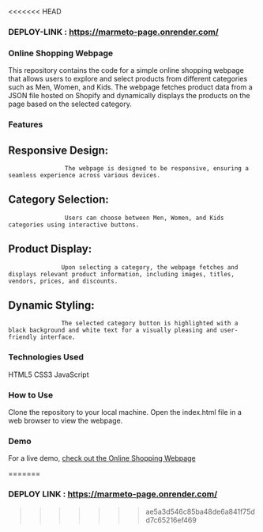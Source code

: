 <<<<<<< HEAD
### DEPLOY-LINK : https://marmeto-page.onrender.com/


### Online Shopping Webpage
This repository contains the code for a simple online shopping webpage that allows users to explore and select products from different categories such as Men, Women, and Kids. The webpage fetches product data from a JSON file hosted on Shopify and dynamically displays the products on the page based on the selected category.

### Features
## Responsive Design: 
                    The webpage is designed to be responsive, ensuring a seamless experience across various devices.
## Category Selection: 
                    Users can choose between Men, Women, and Kids categories using interactive buttons.
## Product Display: 
                   Upon selecting a category, the webpage fetches and displays relevant product information, including images, titles, vendors, prices, and discounts.
## Dynamic Styling: 
                   The selected category button is highlighted with a black background and white text for a visually pleasing and user-friendly interface.
### Technologies Used

HTML5
CSS3
JavaScript

### How to Use
Clone the repository to your local machine.
Open the index.html file in a web browser to view the webpage.

### Demo
For a live demo, [check out the Online Shopping Webpage](https://marmeto-page.onrender.com/) 

=======
### DEPLOY LINK : https://marmeto-page.onrender.com/
>>>>>>> ae5a3d546c85ba48de6a841f75dd7c65216ef469

